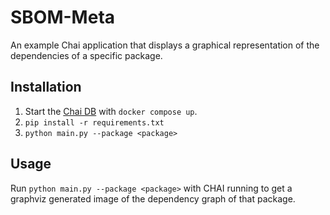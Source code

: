# SBOM-Meta

An example Chai application that displays a graphical representation of the dependencies
of a specific package.

## Installation

1. Start the [Chai DB](https://github.com/teaxyz/chai-oss) with `docker compose up`.
2. `pip install -r requirements.txt`
3. `python main.py --package <package>`

## Usage

Run `python main.py --package <package>` with CHAI running to get a graphviz
generated image of the dependency graph of that package.

